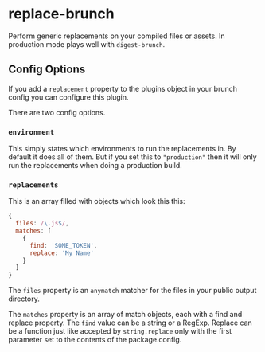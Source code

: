 # replace-brunch

Perform generic replacements on your compiled files or assets. In production mode plays well with `digest-brunch`.

## Config Options

If you add a `replacement` property to the plugins object in your brunch config you can configure this plugin.

There are two config options.

### `environment`

This simply states which environments to run the replacements in. By default it does all of them. But if you set this to `"production"` then it will only run the replacements when doing a production build.

### `replacements`

This is an array filled with objects which look this this:

```js
{
  files: /\.js$/,
  matches: [
    {
      find: 'SOME_TOKEN',
      replace: 'My Name'
    }
  ]
}
```

The `files` property is an `anymatch` matcher for the files in your public output directory.

The `matches` property is an array of match objects, each with a find and replace property. The `find` value can be a string or a RegExp. Replace can be a function just like accepted by `string.replace` only with the first parameter set to the contents of the package.config.

